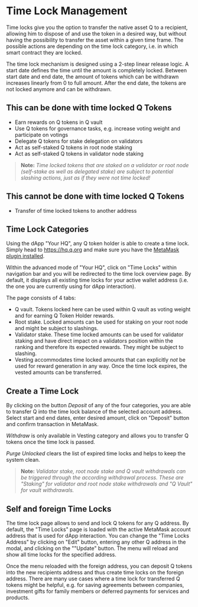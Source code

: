 # Time Lock Management

Time locks give you the option to transfer the native asset Q to a recipient, allowing him to dispose of and use the token in a desired way, but without having the possibility to transfer the asset within a given time frame. The possible actions are depending on the time lock category, i.e. in which smart contract they are locked.

The time lock mechanism is designed using a 2-step linear release logic. A start date defines the time until the amount is completely locked. Between start date and end date, the amount of tokens which can be withdrawn increases linearly from 0 to full amount. After the end date, the tokens are not locked anymore and can be withdrawn.

## This can be done with time locked Q Tokens

  - Earn rewards on Q tokens in Q vault
  - Use Q tokens for governance tasks, e.g. increase voting weight and participate on votings
  - Delegate Q tokens for stake delegation on validators
  - Act as self-staked Q tokens in root node staking
  - Act as self-staked Q tokens in validator node staking

  > **Note:** *Time locked tokens that are staked on a validator or root node (self-stake as well as delegated stake) are subject to potential slashing actions, just as if they were not time locked!*

## This cannot be done with time locked Q Tokens

  - Transfer of time locked tokens to another address

## Time Lock Categories

Using the dApp "Your HQ", any Q token holder is able to create a time lock. Simply head to https://hq.q.org and make sure you have the [MetaMask plugin installed](how-to-install-metamask.md).

Within the advanced mode of "Your HQ", click on "Time Locks" within navigation bar and you will be redirected to the time lock overview page. By default, it displays all existing time locks for your active wallet address (i.e. the one you are currently using for dApp interaction).

The page consists of 4 tabs:

- Q vault. Tokens locked here can be used within Q vault as voting weight and for earning Q Token Holder rewards.
- Root stake. Locked amounts can be used for staking on your root node and might be subject to slashings.
- Validator stake. These time locked amounts can be used for validator staking and have direct impact on a validators position within the ranking and therefore its expected rewards. They might be subject to slashing.
- Vesting accommodates time locked amounts that can explicitly *not* be used for reward generation in any way. Once the time lock expires, the vested amounts can be transferred.

## Create a Time Lock

By clicking on the button *Deposit* of any of the four categories, you are able to transfer Q into the time lock balance of the selected account address. Select start and end dates, enter desired amount, click on "Deposit" button and confirm transaction in MetaMask.

*Withdraw* is only available in Vesting category and allows you to transfer Q tokens once the time lock is passed.

*Purge Unlocked* clears the list of expired time locks and helps to keep the system clean.

> **Note:** *Validator stake, root node stake and Q vault withdrawals can be triggered through the according withdrawal process. These are  "Staking" for validator and root node stake withdrawals and "Q Vault" for vault withdrawals.*

## Self and foreign Time Locks

The time lock page allows to send and lock Q tokens for any Q address. By default, the "Time Locks" page is loaded with the active MetaMask account address that is used for dApp interaction. You can change the "Time Locks Address" by clicking on "Edit" button, entering any other Q address in the modal, and clicking on the ""Update" button. The menu will reload and show all time locks for the specified address.

Once the menu reloaded with the foreign address, you can deposit Q tokens into the new recipients address and thus create time locks on the foreign address. There are many use cases where a time lock for transferred Q tokens might be helpful, e.g. for saving agreements between companies, investment gifts for family members or deferred payments for services and products.
